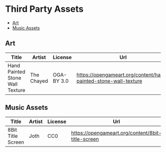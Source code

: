 # Third Party Assets <!-- omit in toc -->

- [Art](#art)
- [Music Assets](#music-assets)

## Art

|Title|Artist|License|Url|
|--|--|--|--|
|Hand Painted Stone Wall Texture|The Chayed|OGA-BY 3.0|https://opengameart.org/content/hand-painted-stone-wall-texture|


## Music Assets

|Title|Artist|License|Url|
|--|--|--|--|
|8Bit Title Screen|Joth|CC0|https://opengameart.org/content/8bit-title-screen|
